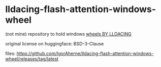 # lldacing-flash-attention-windows-wheel

(not mine) repository to hold windows [wheels BY LLDACING](https://huggingface.co/lldacing/flash-attention-windows-wheel/tree/main)

original license on huggingface: BSD-3-Clause

files: https://github.com/IgorAherne/lldacing-flash-attention-windows-wheel/releases/tag/latest
